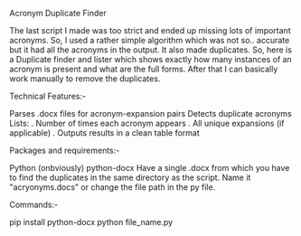 Acronym Duplicate Finder

The last script I made was too strict and ended up missing lots of important acronyms.
So, I used a rather simple algorithm which was not so.. accurate but it had all the acronyms in the output.
It also made duplicates.
So, here is a Duplicate finder and lister which shows exactly how many instances of an acronym is present and what are the full forms.
After that I can basically work manually to remove the duplicates. 


Technical Features:-

Parses .docx files for acronym-expansion pairs
Detects duplicate acronyms
Lists:
. Number of times each acronym appears
. All unique expansions (if applicable)
. Outputs results in a clean table format


Packages and requirements:-

Python (onbviously)
python-docx
Have a single .docx from which you have to find the duplicates in the same directory as the script. Name it "acryonyms.docs" or change the file path in the py file.


Commands:-

pip install python-docx
python file_name.py
